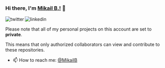 

### Hi there, I'm [Mikail B.!](https://mikailb.eu) 👋

<p>
<a href="https://twitter.com/mikaecode">
   <img align="left" alt="twitter" src="https://img.shields.io/badge/Twitter-1DA1F2?style=for-the-badge&logo=twitter&logoColor=white" />
</a>&nbsp;&nbsp;

<a href="https://www.linkedin.com/in/mikaecode">
   <img align="left" alt="linkedin" src="https://img.shields.io/badge/LinkedIn-0077B5?style=for-the-badge&logo=linkedin&logoColor=white" />
</a>

<br/>
<p>

Please note that all of my personal projects on this account are set to **private**.

   This means that only authorized collaborators can view and contribute to these repositories.
   
   
   
- 📫 How to reach me: [@MikailB](https://linkedin.com/in/mikailb)

</p>
